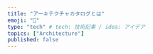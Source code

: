 ```yaml
---
title: "アーキテクチャカタログとは"
emoji: "🤖"
type: "tech" # tech: 技術記事 / idea: アイデア
topics: ["Architecture"]
published: false
---
```



